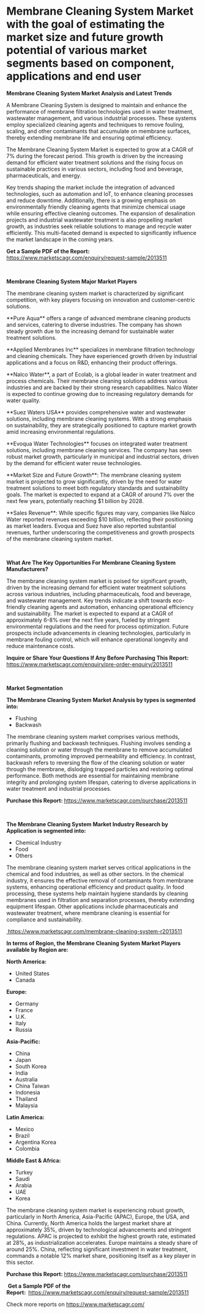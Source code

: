 <p><h1>Membrane Cleaning System Market with the goal of estimating the market size and future growth potential of various market segments based on component, applications and end user</h1></p><p><strong>Membrane Cleaning System Market Analysis and Latest Trends</strong></p>
<p><p>A Membrane Cleaning System is designed to maintain and enhance the performance of membrane filtration technologies used in water treatment, wastewater management, and various industrial processes. These systems employ specialized cleaning agents and techniques to remove fouling, scaling, and other contaminants that accumulate on membrane surfaces, thereby extending membrane life and ensuring optimal efficiency.</p><p>The Membrane Cleaning System Market is expected to grow at a CAGR of 7% during the forecast period. This growth is driven by the increasing demand for efficient water treatment solutions and the rising focus on sustainable practices in various sectors, including food and beverage, pharmaceuticals, and energy. </p><p>Key trends shaping the market include the integration of advanced technologies, such as automation and IoT, to enhance cleaning processes and reduce downtime. Additionally, there is a growing emphasis on environmentally friendly cleaning agents that minimize chemical usage while ensuring effective cleaning outcomes. The expansion of desalination projects and industrial wastewater treatment is also propelling market growth, as industries seek reliable solutions to manage and recycle water efficiently. This multi-faceted demand is expected to significantly influence the market landscape in the coming years.</p></p>
<p><strong>Get a Sample PDF of the Report:&nbsp;</strong> <a href="https://www.marketscagr.com/enquiry/request-sample/2013511?utm_campaign=3115&utm_medium=2&utm_source=Github&utm_content=ia&utm_term=10042025&utm_id=membrane-cleaning-system">https://www.marketscagr.com/enquiry/request-sample/2013511</a></p>
<p>&nbsp;</p>
<p><strong>Membrane Cleaning System Major Market Players</strong></p>
<p><p>The membrane cleaning system market is characterized by significant competition, with key players focusing on innovation and customer-centric solutions. </p><p>**Pure Aqua** offers a range of advanced membrane cleaning products and services, catering to diverse industries. The company has shown steady growth due to the increasing demand for sustainable water treatment solutions.</p><p>**Applied Membranes Inc** specializes in membrane filtration technology and cleaning chemicals. They have experienced growth driven by industrial applications and a focus on R&D, enhancing their product offerings.</p><p>**Nalco Water**, a part of Ecolab, is a global leader in water treatment and process chemicals. Their membrane cleaning solutions address various industries and are backed by their strong research capabilities. Nalco Water is expected to continue growing due to increasing regulatory demands for water quality.</p><p>**Suez Waters USA** provides comprehensive water and wastewater solutions, including membrane cleaning systems. With a strong emphasis on sustainability, they are strategically positioned to capture market growth amid increasing environmental regulations.</p><p>**Evoqua Water Technologies** focuses on integrated water treatment solutions, including membrane cleaning services. The company has seen robust market growth, particularly in municipal and industrial sectors, driven by the demand for efficient water reuse technologies.</p><p>**Market Size and Future Growth**: The membrane cleaning system market is projected to grow significantly, driven by the need for water treatment solutions to meet both regulatory standards and sustainability goals. The market is expected to expand at a CAGR of around 7% over the next few years, potentially reaching $1 billion by 2028.</p><p>**Sales Revenue**: While specific figures may vary, companies like Nalco Water reported revenues exceeding $10 billion, reflecting their positioning as market leaders. Evoqua and Suez have also reported substantial revenues, further underscoring the competitiveness and growth prospects of the membrane cleaning system market.</p></p>
<p>&nbsp;</p>
<p><strong>What Are The Key Opportunities For Membrane Cleaning System Manufacturers?</strong></p>
<p><p>The membrane cleaning system market is poised for significant growth, driven by the increasing demand for efficient water treatment solutions across various industries, including pharmaceuticals, food and beverage, and wastewater management. Key trends indicate a shift towards eco-friendly cleaning agents and automation, enhancing operational efficiency and sustainability. The market is expected to expand at a CAGR of approximately 6-8% over the next five years, fueled by stringent environmental regulations and the need for process optimization. Future prospects include advancements in cleaning technologies, particularly in membrane fouling control, which will enhance operational longevity and reduce maintenance costs.</p></p>
<p><strong>Inquire or Share Your Questions If Any Before Purchasing This Report:</strong> <a href="https://www.marketscagr.com/enquiry/pre-order-enquiry/2013511?utm_campaign=3115&utm_medium=2&utm_source=Github&utm_content=ia&utm_term=10042025&utm_id=membrane-cleaning-system">https://www.marketscagr.com/enquiry/pre-order-enquiry/2013511</a></p>
<p>&nbsp;</p>
<p><strong>Market Segmentation</strong></p>
<p><strong>The Membrane Cleaning System Market Analysis by types is segmented into:</strong></p>
<p><ul><li>Flushing</li><li>Backwash</li></ul></p>
<p><p>The membrane cleaning system market comprises various methods, primarily flushing and backwash techniques. Flushing involves sending a cleaning solution or water through the membrane to remove accumulated contaminants, promoting improved permeability and efficiency. In contrast, backwash refers to reversing the flow of the cleaning solution or water through the membrane, dislodging trapped particles and restoring optimal performance. Both methods are essential for maintaining membrane integrity and prolonging system lifespan, catering to diverse applications in water treatment and industrial processes.</p></p>
<p><strong>Purchase this Report:&nbsp;</strong><a href="https://www.marketscagr.com/purchase/2013511?utm_campaign=3115&utm_medium=2&utm_source=Github&utm_content=ia&utm_term=10042025&utm_id=membrane-cleaning-system">https://www.marketscagr.com/purchase/2013511</a></p>
<p>&nbsp;</p>
<p><strong>The Membrane Cleaning System Market Industry Research by Application is segmented into:</strong></p>
<p><ul><li>Chemical Industry</li><li>Food</li><li>Others</li></ul></p>
<p><p>The membrane cleaning system market serves critical applications in the chemical and food industries, as well as other sectors. In the chemical industry, it ensures the effective removal of contaminants from membrane systems, enhancing operational efficiency and product quality. In food processing, these systems help maintain hygiene standards by cleaning membranes used in filtration and separation processes, thereby extending equipment lifespan. Other applications include pharmaceuticals and wastewater treatment, where membrane cleaning is essential for compliance and sustainability.</p></p>
<p><a href="https://www.marketscagr.com/membrane-cleaning-system-r2013511?utm_campaign=3115&utm_medium=2&utm_source=Github&utm_content=ia&utm_term=10042025&utm_id=membrane-cleaning-system">&nbsp;https://www.marketscagr.com/membrane-cleaning-system-r2013511</a></p>
<p><strong>In terms of Region, the Membrane Cleaning System Market Players available by Region are:</strong></p>
<p>
    <p> <strong> North America: </strong>
        <ul>
            <li>United States</li>
            <li>Canada</li>
        </ul>
        </p> 
    <p> <strong> Europe: </strong>
        <ul>
            <li>Germany</li>
            <li>France</li>
            <li>U.K.</li>
            <li>Italy</li>
            <li>Russia</li>
        </ul>
        </p> 
    <p> <strong> Asia-Pacific: </strong>
        <ul>
            <li>China</li>
            <li>Japan</li>
            <li>South Korea</li>
            <li>India</li>
            <li>Australia</li>
            <li>China Taiwan</li>
            <li>Indonesia</li>
            <li>Thailand</li>
            <li>Malaysia</li>
        </ul>
        </p> 
    <p> <strong> Latin America: </strong>
        <ul>
            <li>Mexico</li>
            <li>Brazil</li>
            <li>Argentina Korea</li>
            <li>Colombia</li>
        </ul>
        </p> 
    <p> <strong> Middle East & Africa: </strong>
        <ul>
            <li>Turkey</li>
            <li>Saudi</li>
            <li>Arabia</li>
            <li>UAE</li>
            <li>Korea</li>
        </ul>
    </p>
    </p>
<p><p>The membrane cleaning system market is experiencing robust growth, particularly in North America, Asia-Pacific (APAC), Europe, the USA, and China. Currently, North America holds the largest market share at approximately 35%, driven by technological advancements and stringent regulations. APAC is projected to exhibit the highest growth rate, estimated at 28%, as industrialization accelerates. Europe maintains a steady share of around 25%. China, reflecting significant investment in water treatment, commands a notable 12% market share, positioning itself as a key player in this sector.</p></p>
<p><strong>Purchase this Report: </strong><a href="https://www.marketscagr.com/purchase/2013511?utm_campaign=3115&utm_medium=2&utm_source=Github&utm_content=ia&utm_term=10042025&utm_id=membrane-cleaning-system">https://www.marketscagr.com/purchase/2013511</a></p>
<p>&nbsp;<strong>Get a Sample PDF of the Report:&nbsp;&nbsp;</strong><a href="https://www.marketscagr.com/enquiry/request-sample/2013511?utm_campaign=3115&utm_medium=2&utm_source=Github&utm_content=ia&utm_term=10042025&utm_id=membrane-cleaning-system">https://www.marketscagr.com/enquiry/request-sample/2013511</a></p>
<p><strong></strong></p>
<p>Check more reports on <a href="https://www.marketscagr.com/?utm_campaign=3115&utm_medium=2&utm_source=Github&utm_content=ia&utm_term=10042025&utm_id=membrane-cleaning-system">https://www.marketscagr.com/</a></p>